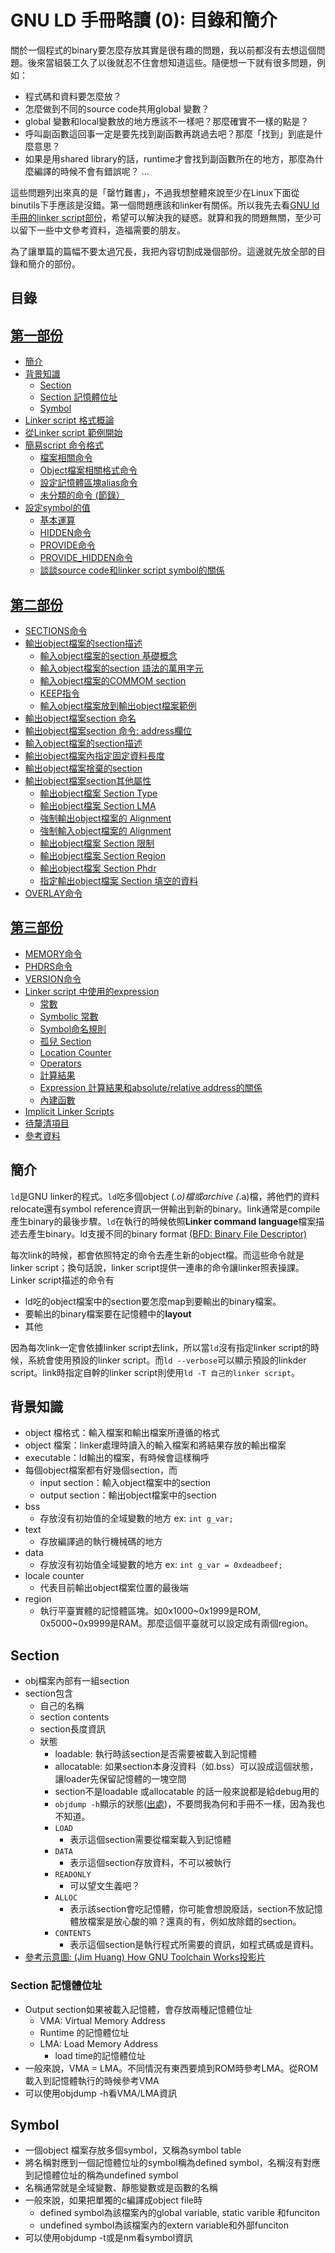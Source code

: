 # GNU LD 手冊略讀 (0): 目錄和簡介

關於一個程式的binary要怎麼存放其實是很有趣的問題，我以前都沒有去想這個問題。後來當組裝工久了以後就忍不住會想知道這些。隨便想一下就有很多問題，例如：

* 程式碼和資料要怎麼放？
* 怎麼做到不同的source code共用global 變數？
* global 變數和local變數放的地方應該不一樣吧？那麼確實不一樣的點是？
* 呼叫副函數這回事一定是要先找到副函數再跳過去吧？那麼「找到」到底是什麼意思？
* 如果是用shared library的話，runtime才會找到副函數所在的地方，那麼為什麼編譯的時候不會有錯誤呢？
...

這些問題列出來真的是「罄竹難書」，不過我想整體來說至少在Linux下面從binutils下手應該是沒錯。第一個問題應該和linker有關係。所以我先去看[GNU ld手冊的linker script部份](https://sourceware.org/binutils/docs/ld/Scripts.html#Scripts)，希望可以解決我的疑惑。就算和我的問題無關，至少可以留下一些中文參考資料，造福需要的朋友。

為了讓單篇的篇幅不要太過冗長，我把內容切割成幾個部份。這邊就先放全部的目錄和簡介的部份。

## 目錄
## [第一部份](http://wen00072.github.io/blog/2014/12/14/study-on-the-linker-script-1/)

* [簡介](#intro)
* [背景知識](#bkg)
	* [Section](#bkg-sec)
	* [Section 記憶體位址](#bkg-layout)
	* [Symbol](#bkg-sym)
* [Linker script 格式概論](http://wen00072.github.io/blog/2014/12/14/study-on-the-linker-script-1/#fmt)
* [從Linker script 範例開始](http://wen00072.github.io/blog/2014/12/14/study-on-the-linker-script-1/#ex)
* [簡易script 命令格式](http://wen00072.github.io/blog/2014/12/14/study-on-the-linker-script-1/#cmd)
  * [檔案相關命令](http://wen00072.github.io/blog/2014/12/14/study-on-the-linker-script-1/#cmd-file)
  * [Object檔案相關格式命令](http://wen00072.github.io/blog/2014/12/14/study-on-the-linker-script-1/#cmd-obj)
  * [設定記憶體區塊alias命令](http://wen00072.github.io/blog/2014/12/14/study-on-the-linker-script-1/#cmd-alias)
  * [未分類的命令 (節錄）](http://wen00072.github.io/blog/2014/12/14/study-on-the-linker-script-1/#cmd-misc)
* [設定symbol的值](http://wen00072.github.io/blog/2014/12/14/study-on-the-linker-script-1/#assign)
  * [基本運算](http://wen00072.github.io/blog/2014/12/14/study-on-the-linker-script-1/#assign-op)
  * [HIDDEN命令](http://wen00072.github.io/blog/2014/12/14/study-on-the-linker-script-1/#assign-hid)
  * [PROVIDE命令](http://wen00072.github.io/blog/2014/12/14/study-on-the-linker-script-1/#assign-prov)
  * [PROVIDE_HIDDEN命令](http://wen00072.github.io/blog/2014/12/14/study-on-the-linker-script-1/#assign-hid-prov)
  * [談談source code和linker script symbol的關係](http://wen00072.github.io/blog/2014/12/14/study-on-the-linker-script-1/#assign-src)


## [第二部份](http://wen00072.github.io/blog/2014/12/14/study-on-the-linker-script-2-setcion-command)

* [SECTIONS命令](http://wen00072.github.io/blog/2014/12/14/study-on-the-linker-script-2-setcion-command/#sec)
* [輸出object檔案的section描述](http://wen00072.github.io/blog/2014/12/14/study-on-the-linker-script-2-setcion-command/#sec-output-desc)
	* [輸入object檔案的section 基礎概念](http://wen00072.github.io/blog/2014/12/14/study-on-the-linker-script-2-setcion-command/#sec-input-desc-basic)
	* [輸入object檔案的section 語法的萬用字元](http://wen00072.github.io/blog/2014/12/14/study-on-the-linker-script-2-setcion-command/#sec-input-desc-wildcard)
	* [輸入object檔案的COMMOM section](http://wen00072.github.io/blog/2014/12/14/study-on-the-linker-script-2-setcion-command/#sec-input-desc-comm)
	* [KEEP指令](http://wen00072.github.io/blog/2014/12/14/study-on-the-linker-script-2-setcion-command/#sec-input-desc-keep)
	* [輸入object檔案放到輸出object檔案範例](http://wen00072.github.io/blog/2014/12/14/study-on-the-linker-script-2-setcion-command/#sec-input-desc-ex)
* [輸出object檔案section 命名](http://wen00072.github.io/blog/2014/12/14/study-on-the-linker-script-2-setcion-command/#sec-output-name)
* [輸出object檔案section 命令: address欄位](http://wen00072.github.io/blog/2014/12/14/study-on-the-linker-script-2-setcion-command/#sec-output-addr)
* [輸入object檔案的section描述](http://wen00072.github.io/blog/2014/12/14/study-on-the-linker-script-2-setcion-command/#sec-input-desc)
* [輸出object檔案內指定固定資料長度](http://wen00072.github.io/blog/2014/12/14/study-on-the-linker-script-2-setcion-command/#sec-output-data)
* [輸出object檔案捨棄的section](http://wen00072.github.io/blog/2014/12/14/study-on-the-linker-script-2-setcion-command/#sec-output-discard)
* [輸出object檔案section其他屬性](http://wen00072.github.io/blog/2014/12/14/study-on-the-linker-script-2-setcion-command/#sec-output-attr)
	* [輸出object檔案 Section Type](http://wen00072.github.io/blog/2014/12/14/study-on-the-linker-script-2-setcion-command/#sec-output-attr-type)
	* [輸出object檔案 Section LMA](http://wen00072.github.io/blog/2014/12/14/study-on-the-linker-script-2-setcion-command/#sec-output-attr-lma)
	* [強制輸出object檔案的 Alignment](http://wen00072.github.io/blog/2014/12/14/study-on-the-linker-script-2-setcion-command/#sec-output-attr-output-align)
	* [強制輸入object檔案的 Alignment](http://wen00072.github.io/blog/2014/12/14/study-on-the-linker-script-2-setcion-command/#sec-output-attr-input-align)
	* [輸出object檔案 Section 限制](http://wen00072.github.io/blog/2014/12/14/study-on-the-linker-script-2-setcion-command/#sec-output-attr-limit)
	* [輸出object檔案 Section Region](http://wen00072.github.io/blog/2014/12/14/study-on-the-linker-script-2-setcion-command/#sec-output-attr-region)
	* [輸出object檔案 Section Phdr](http://wen00072.github.io/blog/2014/12/14/study-on-the-linker-script-2-setcion-command/#sec-output-attr-output-phdr)
	* [指定輸出object檔案 Section 填空的資料](http://wen00072.github.io/blog/2014/12/14/study-on-the-linker-script-2-setcion-command/#sec-output-attr-output-fill)
* [OVERLAY命令](http://wen00072.github.io/blog/2014/12/14/study-on-the-linker-script-2-setcion-command/#sec-overlay)


## [第三部份](http://wen00072.github.io/blog/2014/12/15/study-on-the-linker-script-3/)

* [MEMORY命令](http://wen00072.github.io/blog/2014/12/15/study-on-the-linker-script-3/#mem)
* [PHDRS命令](http://wen00072.github.io/blog/2014/12/15/study-on-the-linker-script-3/#phdr)
* [VERSION命令](http://wen00072.github.io/blog/2014/12/15/study-on-the-linker-script-3/#ver)
* [Linker script 中使用的expression](http://wen00072.github.io/blog/2014/12/15/study-on-the-linker-script-3/#expr)
	* [常數](http://wen00072.github.io/blog/2014/12/15/study-on-the-linker-script-3/#expr-const)
	* [Symbolic 常數](http://wen00072.github.io/blog/2014/12/15/study-on-the-linker-script-3/#expr-sym-const)
	* [Symbol命名規則](http://wen00072.github.io/blog/2014/12/15/study-on-the-linker-script-3/#expr-sym)
	* [孤兒 Section](http://wen00072.github.io/blog/2014/12/15/study-on-the-linker-script-3/#expr-oph-sec)
	* [Location Counter](http://wen00072.github.io/blog/2014/12/15/study-on-the-linker-script-3/#expr-lcnt)
	* [Operators](http://wen00072.github.io/blog/2014/12/15/study-on-the-linker-script-3/#expr-op)
	* [計算結果](http://wen00072.github.io/blog/2014/12/15/study-on-the-linker-script-3/#expr-eval)
	* [Expression 計算結果和absolute/relative address的關係](http://wen00072.github.io/blog/2014/12/15/study-on-the-linker-script-3/#expr-sec)
	* [內建函數](http://wen00072.github.io/blog/2014/12/15/study-on-the-linker-script-3/#expr-btfun)
* [Implicit Linker Scripts](http://wen00072.github.io/blog/2014/12/15/study-on-the-linker-script-3/#imp)
* [待釐清項目](http://wen00072.github.io/blog/2014/12/15/study-on-the-linker-script-3/#todo)
* [參考資料](http://wen00072.github.io/blog/2014/12/15/study-on-the-linker-script-3/#ref)



<a name="intro"></a>
## 簡介
`ld`是GNU linker的程式。`ld`吃多個object (*.o)檔或archive (*.a)檔，將他們的資料relocate還有symbol reference資訊一併輸出到新的binary。link通常是compile產生binary的最後步驟。`ld`在執行的時候依照**Linker command language**檔案描述去產生binary。ld支援不同的binary format [(BFD: Binary File Descriptor)](https://sourceware.org/binutils/docs/ld/BFD.html#BFD)

每次link的時候，都會依照特定的命令去產生新的object檔。而這些命令就是linker script；換句話說，linker script提供一連串的命令讓linker照表操課。Linker script描述的命令有

* ld吃的object檔案中的section要怎麼map到要輸出的binary檔案。
* 要輸出的binary檔案要在記憶體中的**layout**
* 其他

因為每次link一定會依據linker script去link，所以當`ld`沒有指定linker script的時候，系統會使用預設的linker script。而`ld --verbose`可以顯示預設的linkder script。link時指定自幹的linker script則使用`ld -T 自己的linker script`。


<a name="bkg"></a>
## 背景知識

* object 檔格式：輸入檔案和輸出檔案所遵循的格式
* object 檔案：linker處理時讀入的輸入檔案和將結果存放的輸出檔案
* executable：ld輸出的檔案，有時候會這樣稱呼
* 每個object檔案都有好幾個section，而
  * input section：輸入object檔案中的section
  * output section：輸出object檔案中的section
* bss
  * 存放沒有初始值的全域變數的地方 ex: `int g_var;`
* text
  * 存放編譯過的執行機械碼的地方
* data
  * 存放沒有初始值全域變數的地方 ex: `int g_var = 0xdeadbeef;`
* locale counter
  * 代表目前輸出object檔案位置的最後端
* region
  * 執行平臺實體的記憶體區塊。如0x1000~0x1999是ROM, 0x5000~0x9999是RAM。那麼這個平臺就可以設定成有兩個region。


<a name="bkg-sec"></a>
## Section

* obj檔案內部有一組section
* section包含
  * 自己的名稱
  * section contents
  * section長度資訊
  * 狀態
    * loadable: 執行時該section是否需要被載入到記憶體
    * allocatable: 如果section本身沒資料（如.bss）可以設成這個狀態，讓loader先保留記憶體的一塊空間
    * section不是loadable 或allocatable 的話一般來說都是給debug用的
    * `objdump -h`顯示的狀態([出處](http://stackoverflow.com/questions/11196048/flags-in-objdump-output-of-object-file))，不要問我為何和手冊不一樣，因為我也不知道。
    * `LOAD`
      * 表示這個section需要從檔案載入到記憶體
    * `DATA`
      * 表示這個section存放資料，不可以被執行
    * `READONLY`
      * 可以望文生義吧？
    * `ALLOC`
      * 表示該section會吃記憶體，你可能會想說廢話，section不放記憶體放檔案是放心酸的嘛？還真的有，例如放除錯的section。
    * `CONTENTS`
      * 表示這個section是執行程式所需要的資訊，如程式碼或是資料。
* [參考示意圖: (Jim Huang) How GNU Toolchain Works投影片 ](http://www.slideshare.net/jserv/from-source-to-binary-how-gnu-toolchain-works/46)

<a name="bkg-layout"></a>
### Section 記憶體位址

* Output section如果被載入記憶體，會存放兩種記憶體位址
	* VMA: Virtual Memory Address
  	* Runtime 的記憶體位址
  * LMA: Load Memory Address
  	* load time的記憶體位址
* 一般來說，VMA = LMA。不同情況有東西要燒到ROM時參考LMA。從ROM載入到記憶體執行的時候參考VMA
* 可以使用objdump -h看VMA/LMA資訊

<a name="bkg-sym"></a>
## Symbol

* 一個object 檔案存放多個symbol，又稱為symbol table
* 將名稱對應到一個記憶體位址的symbol稱為defined symbol，名稱沒有對應到記憶體位址的稱為undefined symbol
* 名稱通常就是全域變數、靜態變數或是函數的名稱
* 一般來說，如果把單獨的c編譯成object file時
	* defined symbol為該檔案內的global variable, static varible 和funciton
  * undefined symbol為該檔案內的extern variable和外部funciton
* 可以使用objdump -t或是nm看symbol資訊
